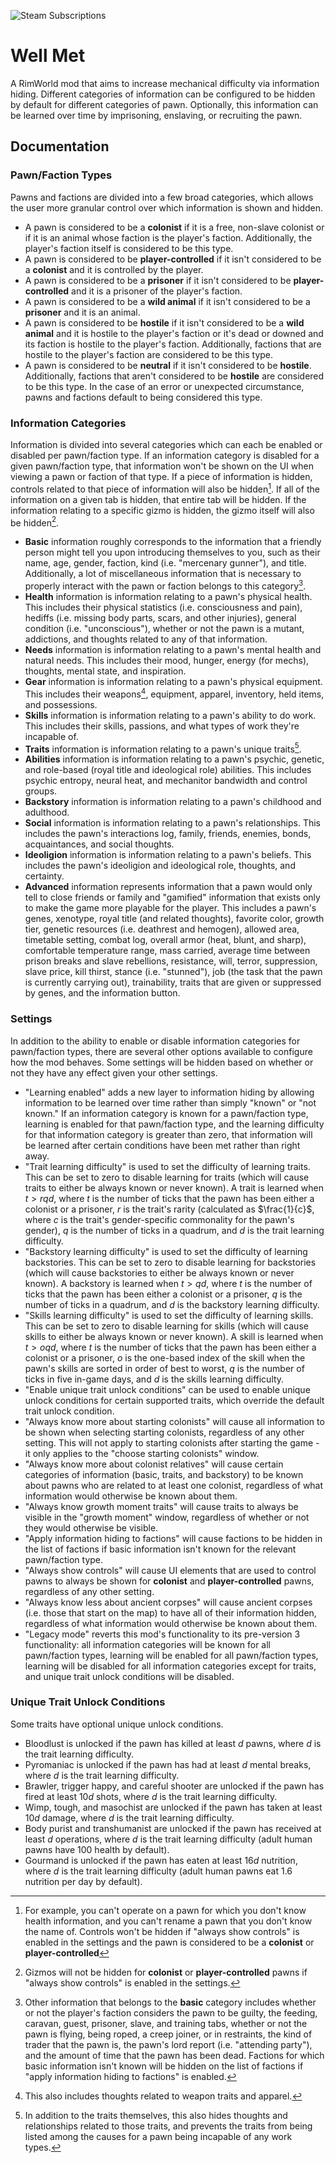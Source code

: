 ![Steam Subscriptions](https://img.shields.io/steam/subscriptions/2553173153?style=for-the-badge)

# Well Met

A RimWorld mod that aims to increase mechanical difficulty via information hiding. Different categories of information can be configured to be hidden by default for different categories of pawn. Optionally, this information can be learned over time by imprisoning, enslaving, or recruiting the pawn.

## Documentation

### Pawn/Faction Types

Pawns and factions are divided into a few broad categories, which allows the user more granular control over which information is shown and hidden.

- A pawn is considered to be a **colonist** if it is a free, non-slave colonist or if it is an animal whose faction is the player's faction. Additionally, the player's faction itself is considered to be this type.
- A pawn is considered to be **player-controlled** if it isn't considered to be a **colonist** and it is controlled by the player.
- A pawn is considered to be a **prisoner** if it isn't considered to be **player-controlled** and it is a prisoner of the player's faction.
- A pawn is considered to be a **wild animal** if it isn't considered to be a **prisoner** and it is an animal.
- A pawn is considered to be **hostile** if it isn't considered to be a **wild animal** and it is hostile to the player's faction or it's dead or downed and its faction is hostile to the player's faction. Additionally, factions that are hostile to the player's faction are considered to be this type.
- A pawn is considered to be **neutral** if it isn't considered to be **hostile**. Additionally, factions that aren't considered to be **hostile** are considered to be this type. In the case of an error or unexpected circumstance, pawns and factions default to being considered this type.

### Information Categories

Information is divided into several categories which can each be enabled or disabled per pawn/faction type. If an information category is disabled for a given pawn/faction type, that information won't be shown on the UI when viewing a pawn or faction of that type. If a piece of information is hidden, controls related to that piece of information will also be hidden[^1]. If all of the information on a given tab is hidden, that entire tab will be hidden. If the information relating to a specific gizmo is hidden, the gizmo itself will also be hidden[^2].

- **Basic** information roughly corresponds to the information that a friendly person might tell you upon introducing themselves to you, such as their name, age, gender, faction, kind (i.e. "mercenary gunner"), and title. Additionally, a lot of miscellaneous information that is necessary to properly interact with the pawn or faction belongs to this category[^3].
- **Health** information is information relating to a pawn's physical health. This includes their physical statistics (i.e. consciousness and pain), hediffs (i.e. missing body parts, scars, and other injuries), general condition (i.e. "unconscious"), whether or not the pawn is a mutant, addictions, and thoughts related to any of that information.
- **Needs** information is information relating to a pawn's mental health and natural needs. This includes their mood, hunger, energy (for mechs), thoughts, mental state, and inspiration.
- **Gear** information is information relating to a pawn's physical equipment. This includes their weapons[^4], equipment, apparel, inventory, held items, and possessions.
- **Skills** information is information relating to a pawn's ability to do work. This includes their skills, passions, and what types of work they're incapable of.
- **Traits** information is information relating to a pawn's unique traits[^5].
- **Abilities** information is information relating to a pawn's psychic, genetic, and role-based (royal title and ideological role) abilities. This includes psychic entropy, neural heat, and mechanitor bandwidth and control groups.
- **Backstory** information is information relating to a pawn's childhood and adulthood.
- **Social** information is information relating to a pawn's relationships. This includes the pawn's interactions log, family, friends, enemies, bonds, acquaintances, and social thoughts.
- **Ideoligion** information is information relating to a pawn's beliefs. This includes the pawn's ideoligion and ideological role, thoughts, and certainty.
- **Advanced** information represents information that a pawn would only tell to close friends or family and "gamified" information that exists only to make the game more playable for the player. This includes a pawn's genes, xenotype, royal title (and related thoughts), favorite color, growth tier, genetic resources (i.e. deathrest and hemogen), allowed area, timetable setting, combat log, overall armor (heat, blunt, and sharp), comfortable temperature range, mass carried, average time between prison breaks and slave rebellions, resistance, will, terror, suppression, slave price, kill thirst, stance (i.e. "stunned"), job (the task that the pawn is currently carrying out), trainability, traits that are given or suppressed by genes, and the information button.

[^1]: For example, you can't operate on a pawn for which you don't know health information, and you can't rename a pawn that you don't know the name of. Controls won't be hidden if "always show controls" is enabled in the settings and the pawn is considered to be a **colonist** or **player-controlled**
[^2]: Gizmos will not be hidden for **colonist** or **player-controlled** pawns if "always show controls" is enabled in the settings.
[^3]: Other information that belongs to the **basic** category includes whether or not the player's faction considers the pawn to be guilty, the feeding, caravan, guest, prisoner, slave, and training tabs, whether or not the pawn is flying, being roped, a creep joiner, or in restraints, the kind of trader that the pawn is, the pawn's lord report (i.e. "attending party"), and the amount of time that the pawn has been dead. Factions for which basic information isn't known will be hidden on the list of factions if "apply information hiding to factions" is enabled.
[^4]: This also includes thoughts related to weapon traits and apparel.
[^5]: In addition to the traits themselves, this also hides thoughts and relationships related to those traits, and prevents the traits from being listed among the causes for a pawn being incapable of any work types.

### Settings

In addition to the ability to enable or disable information categories for pawn/faction types, there are several other options available to configure how the mod behaves. Some settings will be hidden based on whether or not they have any effect given your other settings.

- "Learning enabled" adds a new layer to information hiding by allowing information to be learned over time rather than simply "known" or "not known." If an information category is known for a pawn/faction type, learning is enabled for that pawn/faction type, and the learning difficulty for that information category is greater than zero, that information will be learned after certain conditions have been met rather than right away.
- "Trait learning difficulty" is used to set the difficulty of learning traits. This can be set to zero to disable learning for traits (which will cause traits to either be always known or never known). A trait is learned when $t>rqd$, where $t$ is the number of ticks that the pawn has been either a colonist or a prisoner, $r$ is the trait's rarity (calculated as $\frac{1}{c}$, where $c$ is the trait's gender-specific commonality for the pawn's gender), $q$ is the number of ticks in a quadrum, and $d$ is the trait learning difficulty.
- "Backstory learning difficulty" is used to set the difficulty of learning backstories. This can be set to zero to disable learning for backstories (which will cause backstories to either be always known or never known). A backstory is learned when $t>qd$, where $t$ is the number of ticks that the pawn has been either a colonist or a prisoner, $q$ is the number of ticks in a quadrum, and $d$ is the backstory learning difficulty.
- "Skills learning difficulty" is used to set the difficulty of learning skills. This can be set to zero to disable learning for skills (which will cause skills to either be always known or never known). A skill is learned when $t>oqd$, where $t$ is the number of ticks that the pawn has been either a colonist or a prisoner, $o$ is the one-based index of the skill when the pawn's skills are sorted in order of best to worst, $q$ is the number of ticks in five in-game days, and $d$ is the skills learning difficulty.
- "Enable unique trait unlock conditions" can be used to enable unique unlock conditions for certain supported traits, which override the default trait unlock condition.
- "Always know more about starting colonists" will cause all information to be shown when selecting starting colonists, regardless of any other setting. This will not apply to starting colonists after starting the game - it only applies to the "choose starting colonists" window.
- "Always know more about colonist relatives" will cause certain categories of information (basic, traits, and backstory) to be known about pawns who are related to at least one colonist, regardless of what information would otherwise be known about them.
- "Always know growth moment traits" will cause traits to always be visible in the "growth moment" window, regardless of whether or not they would otherwise be visible.
- "Apply information hiding to factions" will cause factions to be hidden in the list of factions if basic information isn't known for the relevant pawn/faction type.
- "Always show controls" will cause UI elements that are used to control pawns to always be shown for **colonist** and **player-controlled** pawns, regardless of any other setting.
- "Always know less about ancient corpses" will cause ancient corpses (i.e. those that start on the map) to have all of their information hidden, regardless of what information would otherwise be known about them.
- "Legacy mode" reverts this mod's functionality to its pre-version 3 functionality: all information categories will be known for all pawn/faction types, learning will be enabled for all pawn/faction types, learning will be disabled for all information categories except for traits, and unique trait unlock conditions will be disabled.

### Unique Trait Unlock Conditions

Some traits have optional unique unlock conditions.

- Bloodlust is unlocked if the pawn has killed at least $d$ pawns, where $d$ is the trait learning difficulty.
- Pyromaniac is unlocked if the pawn has had at least $d$ mental breaks, where $d$ is the trait learning difficulty.
- Brawler, trigger happy, and careful shooter are unlocked if the pawn has fired at least $10d$ shots, where $d$ is the trait learning difficulty.
- Wimp, tough, and masochist are unlocked if the pawn has taken at least $10d$ damage, where $d$ is the trait learning difficulty.
- Body purist and transhumanist are unlocked if the pawn has received at least $d$ operations, where $d$ is the trait learning difficulty (adult human pawns have $100$ health by default).
- Gourmand is unlocked if the pawn has eaten at least $16d$ nutrition, where $d$ is the trait learning difficulty (adult human pawns eat $1.6$ nutrition per day by default).
